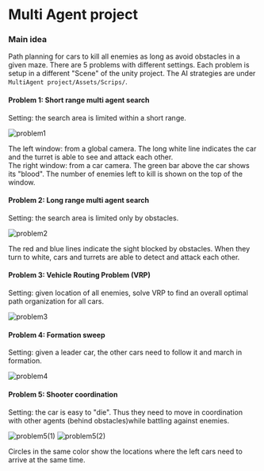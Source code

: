 # Multi Agent project  
### Main idea
Path planning for cars to kill all enemies as long as avoid obstacles in a given maze. There are 5 problems with different settings. Each problem is setup in a different "Scene" of the unity project. The AI strategies are under `MultiAgent project/Assets/Scrips/`.

#### Problem 1: Short range multi agent search
Setting: the search area is limited within a short range.

<img src="https://drive.google.com/file/d/1YqB1-rNGIk1jzxcB2DTQNQ4AVIGJ-Dwu/view?usp=sharing" alt="problem1">

The left window: from a global camera. The long white line indicates the car and the turret is able to see and attack each other.  
The right window: from a car camera. The green bar above the car shows its "blood". The number of enemies left to kill is shown on the top of the window.

#### Problem 2: Long range multi agent search  
Setting: the search area is limited only by obstacles.

<img src="http://drive.google.com/uc?export=view&id=1lky4l1nABs87z6k89Eqxy8DyiBL2Hk9F" alt="problem2">

The red and blue lines indicate the sight blocked by obstacles. When they turn to white, cars and turrets are able to detect and attack each other.

#### Problem 3:  Vehicle Routing Problem (VRP)  
Setting: given location of all enemies, solve VRP to find an overall optimal path organization for all cars.

<img src="http://drive.google.com/uc?export=view&id=1eO88yhNXUfxAr0prFq8plIFfBi4uDjgs" alt="problem3">

#### Problem 4: Formation sweep  
Setting: given a leader car, the other cars need to follow it and march in formation.

<img src="http://drive.google.com/uc?export=view&id=1NKFQzI6GS5JZFzxe0UF6h35VcFIehw6x" alt="problem4">

#### Problem 5: Shooter coordination  
Setting: the car is easy to "die". Thus they need to move in coordination with other agents (behind obstacles)while battling against enemies. 

<img src="http://drive.google.com/uc?export=view&id=18lUf91oHo_NDQjrX3BA3b19UyQbE3lip" alt="problem5(1)">
<img src="http://drive.google.com/uc?export=view&id=1Ji1oAg2rdDpkCz1f1Mv4ObhTc29jHUZs" alt="problem5(2)">

Circles in the same color show the locations where the left cars need to arrive at the same time. 
